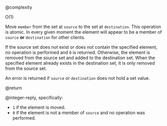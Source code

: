 @complexity

O(1)


Move `member` from the set at `source` to the set at `destination`. This
operation is atomic. In every given moment the element will appear to be a
member of `source` **or** `destination` for other clients.

If the source set does not exist or does not contain the specified element, no
operation is performed and `0` is returned. Otherwise, the element is removed
from the source set and added to the destination set. When the specified
element already exists in the destination set, it is only removed from the
source set.

An error is returned if `source` or `destination` does not hold a set value.

@return

@integer-reply, specifically:

* `1` if the element is moved.
* `0` if the element is not a member of `source` and no operation was performed.

